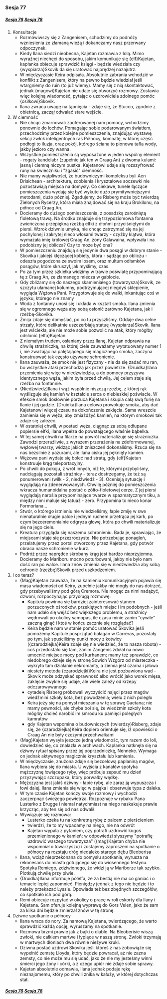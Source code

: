 ### Sesja 77
##### [Sesja 76](#sesja-076) [Sesja 78](#sesja-078)
1. Konsultacje
    - Rozmówiwszy się z Zangenisem, schodzimy do podnóży wzniesienia ze złamaną wieżą i dokańczamy nasz przerwany odpoczynek.
    - Kiedy Ilana siedzi nieobecna, Kajetan rozmawia z Iolą. Mimo wyraźnej niechęci do sposobu, jakim komunikuje się {elf}Kajetan, kapłanka obiecuje sprawdzić księgi - będzie wiedziała czy {wyspiarza}Skovik da się uratować najprędzej nazajutrz.
    - W międzyczasie Keira odpisała. Absolutnie zabrania wchodzić w konflikt z Zangenisem, który na pewno będzie wiedział jeśli wtargniemy do ruin (to już wiemy). Mamy się z nią skontaktować, jednak {magowi}Kajetan nie udaje się otworzyć rozmowy. Zostawia więc kolejną wiadomość, pytając o uzdrowiciela zdolnego pomóc {osiłkowi}Skovik.
    - Ilana zwraca uwagę na tąpnięcia - zdaje się, że Stucco, zgodnie z obietnicą, zaczął odwalać stare wejście.
2. W ciemność
    - Nie chcąc zmarnować zaoferowanej nam pomocy, wchodzimy ponownie do lochów. Pomagając sobie podarowanym światłem, przechodzimy przez kolejne pomieszczenia, znajdując wystawę sekcji zwłok inteligentnych ras Północy, komnatę, w której część podłogi to iluzja, oraz pokój, którego ściana to pionowa tafla wody, jakby jezioro czy wanna. 
    - Wszystkie pomieszczenia są wyposażone w jeden wspólny element - rogaty kandelabr (zupełnie jak ten w Craag An) z dwoma kulami: jasną i ciemną niczym pustka. Kajetanowi udaje się rozszyfrować runy na świeczniku i "zgasić" ciemność.
    - Nie mamy wątpliwości, że budowniczymi kompleksu byli Aen Drisichean - architektura, zdobienia i kryształowe soczewki nie pozostawiają miejsca na domysły. Co ciekawe, tunele łączące pomieszczenia wydają się być wykute dużo prymitywniejszymi metodami, dużo później. Zgadujemy, że Risberg może być twierdzą Zielonych Rycerzy, która miała znajdować się na kraju Brokilonu, na północ od Craag An.
    - Docieramy do dużego pomieszczenia, z posadzką zarośniętą fioletową trawą. Na środku znajduje się trzypoziomowa fontanna zwieńczona przepiękną rzeźbą elfki z dłońmi przyciśniętymi do piersi. Wzrok dziwnie umyka, nie chcąc zatrzymać się na jej pochylonej i zakrytej nieco włosami twarzy - czyżby klątwa, która wymazała imię królowej Craag An, żony Galawaina, wpływała i na podobizny jej oblicza? Czy to może być ona?
    - W pomieszczeniu znajdują się jedynie dwa posągi w dobrym stanie - Skovika i jakiejś klęczącej kobiety, która - sądząc po obliczu - odeszła pogodzona ze swoim losem, oraz multum odłamków posągów, które skruszył, jak myślimy, czas.
    - Po za tym przez szkiełka widzimy w trawie poświatę przypominającą tę z Craag An, ze złamanego miecza w gablocie.
    - Gdy zbliżamy się do naszego skamieniałego {towarzysza}Skovik, ze szczytu ułamanej kolumny, podtrzymującej niegdyś sklepienie, wygląda Wężowa Pani. Przygotowuje się do walki, inkantując coś w języku, którego nie znamy
    - Woda z fontanny unosi się i układa w kształt smoka. Ilana zmienia się w ogromnego węża aby sobą osłonić zarówno Kajetana, jak i rzeźbę-Skovika. 
    - Żmija zdaje się domyślać, po co tu przyszliśmy. Oddaje dwa celne strzały, które delikatnie uszczerbiają statuę {wyspiarza}Skovik. Ilana jest wściekła, ale nie może sobie pozwolić na atak, który mógłby odsłonić {elfa}Kajetan.
    - Z niemałym trudem, osłaniany przez Ilanę, Kajetan odprawia na chwilę strażniczkę, na której ciele zauważamy wytatuowany numer 1 i, nie zważając na pałętającego się magicznego smoka, zaczyna konstruować tak często używane schronienie.
    - Ilana zauważa, że smok nie jest fizyczny - nie da się zadać mu ran, bo wszystkie ataki przechodzą jak przez powietrze. {Druidka}Ilana przemienia się więc w niedźwiedzia, a do pomocy przyzywa identycznego węża, jakim była przed chwilą. Jej celem staje się rzeźba na fontannie.
    - {Niedźwiedź}Ilana i wąż wspólnie niszczą rzeźbę, z której rąk wyślizguje się kamień w kształcie serca o niebieskiej poświacie. W efekcie smok dosłownie porzuca Kajetana i skupia całą swą furię na Ilanie i jej gadzie. {Druidka}Ilana celowo prowokuje smoka, aby dać Kajetanowi więcej czasu na dokończenie zaklęcia. Sama wreszcie zamienia się w węża, aby zmiażdżyć kamień, na którym smokowi tak zdaje się zależeć.
    - W ostatniej chwili, w postaci węża, ciągnąc za sobą odłupane popiersie elfki, Ilana wpełza do powstającego właśnie bąbelka.
    - W tej samej chwili na filarze na powrót materializuje się strażniczka. Zawodzi przeraźliwie, z wyrazem przerażenia na zdeformowanej, wężowej twarzy, widząc jakich zniszczeń dokonaliśmy. Rzuca się na nas bezsilnie z pazurami, ale Ilana ciska jej pęknięty kamień. 
    - Wężowa pani wydaje się boleć nad stratą, gdy {elf}Kajetan konstruuje krąg teleportacyjny.
    - Po chwili do pokoju, z wrót innych, niż te, którymi przybyliśmy, nadciągają pozostali strażnicy - teraz dostrzegamy, że też są ponumerowani (wilk - 2, niedźwiedź - 3). Oceniają sytuację i wyglądają na zdenerwowanych. Chwilę później do pomieszczenia wkracza humanoidalna postać o żółto-fioletowej cerze. Z jej piersi wyglądają narośla przypominające twarze w spazmatycznym tiku, a między nimi maluje się tatuaż - zero. Przypomina to nieco konar Formoriana...
    - Stwór, o którego istnieniu nie wiedzieliśmy, łapie żmiję w swe nienaturalnie długie palce i jednym ruchem przetrąca jej kark, po czym bezceremonialnie odgryza głowę, która po chwili materializuje się na jego ciele. 
    - Kreatura przygląda się naszemu schronieniu. Bada je, sprawiając, że miejscami staje się przezroczyste. Nie potrzebując ponagleń, przelatujemy przez portal otworzony przez Kajetana, gdy potwór obraca nasze schronienie w kurz.
    - Podróż przez naprędce skrobany krąg jest bardzo nieprzyjemna. Docieramy do Mariboru mocno poturbowani, jakby nie było nam dość ran po walce. Ilana znów zmienia się w niedźwiedzia aby sobą ochronić {rzeźbę}Skovik przed uszkodzeniem.
3. I co teraz?
    - {Mag}Kajetan zauważa, że na kamieniu komunikacyjnym pojawia się masa wiadomości od Keiry, zupełnie jakby nie mogły do nas dotrzeć, gdy przebywaliśmy pod górą Cremora. Nie mogąc za nimi nadążyć, dzwoni, rozpoczynając przydługą rozmowę:
        - Kapituła powinna się bardziej zainteresować stanem porzuconych ośrodków, przeklętych miejsc i im podobnych - jeśli nam udało się wejść bez większego problemu, a strażnicy wędrowali po okolicy samopas, ile czasu minie zanim "cywile" zaczną ginąć i ktoś w końcu zacznie się rozglądać?
        - Keira będzie nam w stanie pomóc uratować Skovika jeśli pomożemy Kapitule posprzątać bałagan w Carreras, pozostały po tym, jak spuściliśmy punkt mocy z kotwicy ({czarodziejka}Keira zdaje się nie wiedzieć, że to nasza robota) - coś przedostało się tam, zanim Zangenis zdołał na nowo umocnić miejsce mocy pod kurhanem; mamy też sprawdzić, co niedobrego dzieje się w stronę Sowich Wzgórz od miasteczka - wykryto tam działanie nekromanty, a ziemia jest czarna i jałowa
        - niestety metoda {czarodziejki}Keira nie jest pozbawiona wad - Skovik może odzyskać sprawność albo wrócić jako worek mięsa, zaklęcie zwykle się udaje, ale wiele zależy od krzepy odczarowywanego
        - cytadelę Risberg próbowali wyczyścić najęci przez magów wiedźmini szkoły kota, bez powodzenia; wielu z nich poległo
        - Keira jeży się na pomysł mieszania w tę sprawę Gaetana; nie mamy pewności, ale chyba boi się, że wiedźmin szkoły kota mógłby chcieć narobić im smrodu ku pamięci poległych kamratów
        - gdy Kajetan wspomina o budowniczych {twierdzy}Risberg, zdaje się, że {czarodziejka}Keira dopiero orientuje się, iż opowieści o Craag An nie były czczymi przechwałkami
    - {Mag}Kajetan wysyła jeszcze jedną wiadomość, tym razem do Ioli, dowiedzieć się, co znalazła w archiwach. Kapłanka natknęła się na dziwny rytuał spisany przez jej poprzedniczkę, Nenneke. Wymaga on jednak aktywnego magicznie kryształu lub kamienia.
    - W międzyczasie, znużona zdaje się bezcelową paplaniną magów, Ilana wybiera się do miasta. U wyjścia z kanałów spotyka mężczyznę łowiącego ryby, więc próbuje zepsuć mu dzień przyzywając szczupaka, który porwałby wędkę.
    - Mężczyzna jest jakiś dziwny - łapie rybę, ale zaraz ją wypuszcza i łowi dalej. Ilana zmienia się więc w pająka i obserwuje typa z daleka.
    - W tym czasie Kajetan kończy swoje rozmowy i wychodzi zaczerpnąć świeżego powietrza. Rozpoznaje w rybaku Pana Lusterko z Brugge i niemal natychmiast na niego naskakuje prawie krzycząc, aby ten się od nas odwalił.
    - Wywiązuje się rozmowa:
        - Lusterko czeka tu na konkretną rybę z palcem z pierścieniem
        - twierdzi, że to my wpadamy na niego, nie na odwrót
        - Kajetan wypala z pytaniem, czy potrafi uzdrowić kogoś przemienionego w kamień; w odpowiedzi słyszymy "potrafię uzdrowić waszego towarzysza" ({mag}Kajetan chyba nie wspomniał o towarzyszu) i zostajemy zaproszeni na spotkanie o północy na rozstaju dróg niedaleko starego dębu Bleoberisa
    - Ilana, wciąż nieprzekonana do pomysłu spotkania, wyrusza na rekonesans do miasta gotującego się do wiosennego festynu. Spotyka Remiego, zdziwionego, że widzi ją w Mariborze tak szybko. Plotkują chwilę przy piwie.
    - {Druidka}Ilana informuje półelfa, że za bestią nie ma co ganiać i o temacie lepiej zapomnieć. Pieniędzy jednak z tego nie będzie i to należy przekazać Lyssie. Opowiada też bez zbędnych szczegółów, co spotkało ich pod górą.
    - Remi obiecuje rozpytać w okolicy o pracę w roli eskorty dla Ilany i Kajetana. Sam oferuje kolejną wyprawę do Gors Velen, jako że sam za kilka dni będzie zmierzał znów w tę stronę.
4. Dziwne spotkanie o północy
    - Ilana wraca do nory. Za namową Kajetana, twierdzącego, że warto sprawdzić każdą opcję, wyruszamy na spotkanie.
    - Rozmowa brzmi prawie jak z bajki o diable. Na Bleoberisie wiszą zwłoki, nie całkiem martwe i łypiące w naszą stronę. Zwłoki trzymają w martwych dłoniach dwa równie nieżywe kruki.
    - Dziwna postać uzdrowi Skovika jeśli któreś z nas zobowiąże się wypełnić zemstę Lloyda, który będzie powracał, aż nie zazna zemsty, co nie może mu się udać, jako że nie my jesteśmy winni śmierci jego żony i córki, a z czego upiór nie zdaje sobie sprawy. 
    - Kajetan absolutnie odmawia, Ilana jednak podaje rękę nieznajomemu, który po chwili znika w kałuży, w której dotychczas stał.

##### [Sesja 76](#sesja-076) [Sesja 78](#sesja-078)